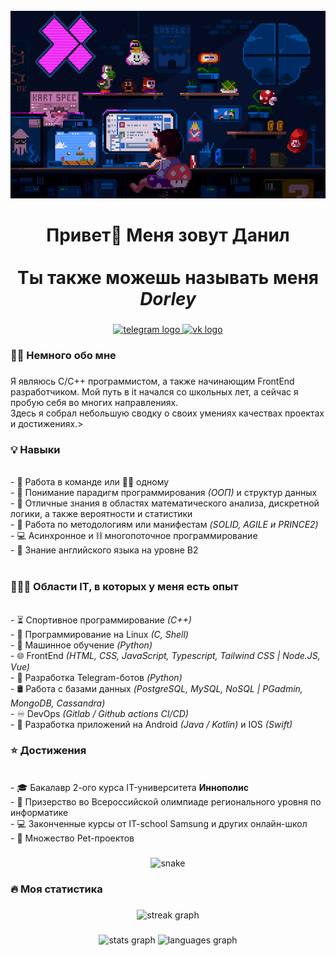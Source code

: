 <br clear="both">

<div align="center">
  <img height="300" width="600" src="assets/8bitchill.gif"  />
</div>

###

<h1 align="center">Привет👋 Меня зовут Данил <br> <br>Ты также можешь называть меня <em>Dorley</em></h1>

###

<div align="center">
    <a href="https://t.me/dorley" target="_blank">
        <img src="https://img.shields.io/static/v1?message=Telegram&logo=telegram&label=&color=2CA5E0&logoColor=white&labelColor=&style=for-the-badge" height="25" alt="telegram logo"  />
    </a>
    <a href="https://vk.com/dorley" target="_blank">
        <img src="https://img.shields.io/static/v1?message=VK&logo=vk&label=&color=4C75A3&logoColor=white&labelColor=&style=for-the-badge" height="25" alt="vk logo" />
    </a>
</div>

###

<h3 align="left">👩‍💻  Немного обо мне</h3>

###
<p align="left">Я являюсь С/С++ программистом, а также начинающим FrontEnd разработчиком. Мой путь в it начался со школьных лет, а сейчас я пробую себя во многих направлениях.  <br>Здесь я собрал небольшую сводку о своих умениях качествах проектах и достижениях.>


<h3 align="left">💡 Навыки</h3>
<br>- 👥 Работа в команде или 🏋️‍♂️ одному
<br>- 🧠 Понимание парадигм программирования <em>(ООП)</em> и структур данных
<br>- 🧮 Отличные знания в областях математического анализа, дискретной логики, а также вероятности и статистики
<br>- 📜 Работа по методологиям или манифестам <em>(SOLID, AGILE и PRINCE2)</em>
<br>- 💻 Асинхронное и ⛓ многопоточное программирование
<br>- 💾 Знание английского языка на уровне В2
<br> <br>

<h3 align="left">👨🏻‍💻 Области IT, в которых у меня есть опыт</h3>
<br>- ⏳ Спортивное программирование <em>(С++)</em>
<br>- 💾 Программирование на Linux <em>(C, Shell)</em>
<br>- 🧬 Машинное обучение <em>(Python)</em>
<br>- 🌐 FrontEnd <em>(HTML, CSS, JavaScript, Typescript, Tailwind CSS | Node.JS, Vue)</em>
<br>- 🤖 Разработка Telegram-ботов <em>(Python)</em>
<br>- 🛢️ Работа с базами данных <em>(PostgreSQL, MySQL, NoSQL | PGadmin, MongoDB, Cassandra)</em>
<br>- ♾️ DevOps <em>(Gitlab / Github actions CI/CD)</em>
<br>- 📱 Разработка приложений на Android <em>(Java / Kotlin)</em> и IOS <em>(Swift)</em>
</p>


<h3 align="left"> ⭐ Достижения</h3>
<br>- 🎓 Бакалавр 2-ого курса IT-университета <strong>Иннополис</strong>
<br>- 🏅 Призерство во Всероссийской олимпиаде регионального уровня по информатике
<br>- 💻 Законченные курсы от IT-school Samsung и других онлайн-школ
<br>- 🐾 Множество Pet-проектов

###

<p align="center">
 <img width="600" src="[assets/github-snake.svg](https://github.com/dorley174/dorley174/blob/output/github-contribution-grid-snake.svg)" alt="snake"/>
</p>

###

<h3 align="left">🔥   Моя статистика</h3>

###

<div align="center">
  <img src="https://streak-stats.demolab.com?user=dorley174&locale=en&mode=daily&theme=dark&hide_border=false&border_radius=5&order=3" height="220" alt="streak graph"  />
</div>

###

<div align="center">
  <img src="https://github-readme-stats.vercel.app/api?username=dorley174&hide_title=false&hide_rank=false&show_icons=true&include_all_commits=true&count_private=true&disable_animations=false&theme=dracula&locale=en&hide_border=false&order=1" height="150" alt="stats graph"  />
  <img src="https://github-readme-stats.vercel.app/api/top-langs?username=dorley174&locale=en&hide_title=false&layout=compact&card_width=320&langs_count=5&theme=dracula&hide_border=false&order=2" height="150" alt="languages graph"  />
</div>

###


